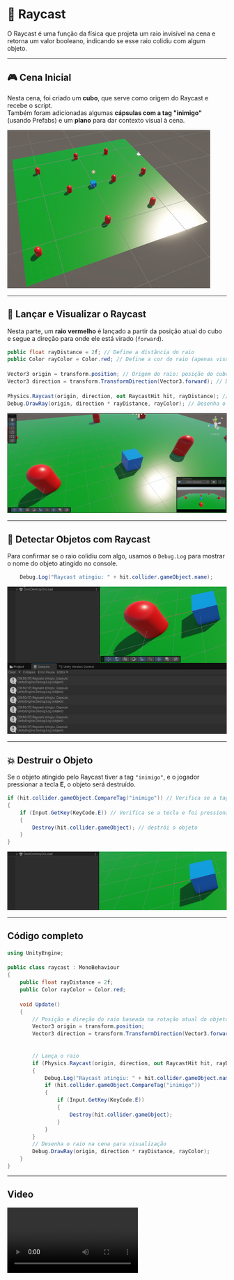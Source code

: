 # 🎯 Raycast

O Raycast é uma função da física que projeta um raio invisível na cena e retorna um valor booleano, indicando se esse raio colidiu com algum objeto.

---

## 🎮 Cena Inicial

Nesta cena, foi criado um **cubo**, que serve como origem do Raycast e recebe o script.  
Também foram adicionadas algumas **cápsulas com a tag "inimigo"** (usando Prefabs) e um **plano** para dar contexto visual à cena.

![Cena](https://github.com/Isaquedias1/Raycast/blob/main/fotos_e_video/Screenshot%202025-04-11%20190501.png)

---

## 🚀 Lançar e Visualizar o Raycast

Nesta parte, um **raio vermelho** é lançado a partir da posição atual do cubo e segue a direção para onde ele está virado (`forward`).

```csharp
public float rayDistance = 2f; // Define a distância do raio
public Color rayColor = Color.red; // Define a cor do raio (apenas visual)

Vector3 origin = transform.position; // Origem do raio: posição do cubo
Vector3 direction = transform.TransformDirection(Vector3.forward); // Direção do raio: frente do cubo, considerando sua rotação

Physics.Raycast(origin, direction, out RaycastHit hit, rayDistance); // Lança o raio
Debug.DrawRay(origin, direction * rayDistance, rayColor); // Desenha o raio no editor
```

![visualizacao](https://github.com/Isaquedias1/Raycast/blob/main/fotos_e_video/Screenshot%202025-04-11%20184958.png)

---

## 📡 Detectar Objetos com Raycast

Para confirmar se o raio colidiu com algo, usamos o `Debug.Log` para mostrar o nome do objeto atingido no console.

```csharp
    Debug.Log("Raycast atingiu: " + hit.collider.gameObject.name);
```

![console](https://github.com/Isaquedias1/Raycast/blob/main/fotos_e_video/Screenshot%202025-04-11%20185030.png)

---

## 💥 Destruir o Objeto

Se o objeto atingido pelo Raycast tiver a tag `"inimigo"`, e o jogador pressionar a tecla **E**, o objeto será destruído.

```csharp
if (hit.collider.gameObject.CompareTag("inimigo")) // Verifica se a tag é inimigo
{
    if (Input.GetKey(KeyCode.E)) // Verifica se a tecla e foi pressionada
    {
        Destroy(hit.collider.gameObject); // destrói o objeto
    }
}
```

![destruir](https://github.com/Isaquedias1/Raycast/blob/main/fotos_e_video/Screenshot%202025-04-11%20185105.png)

---

## Código completo

```csharp
using UnityEngine;

public class raycast : MonoBehaviour
{
    public float rayDistance = 2f;
    public Color rayColor = Color.red;

    void Update()
    {
        // Posição e direção do raio baseada na rotação atual do objeto
        Vector3 origin = transform.position;
        Vector3 direction = transform.TransformDirection(Vector3.forward);

        
        // Lança o raio
        if (Physics.Raycast(origin, direction, out RaycastHit hit, rayDistance))
        {
            Debug.Log("Raycast atingiu: " + hit.collider.gameObject.name);
            if (hit.collider.gameObject.CompareTag("inimigo")) 
            {
                if (Input.GetKey(KeyCode.E))
                {
                    Destroy(hit.collider.gameObject);
                }
            }
        }
        // Desenha o raio na cena para visualização
        Debug.DrawRay(origin, direction * rayDistance, rayColor);
    }
}
```
---

## Video
![video](https://github.com/Isaquedias1/Raycast/blob/main/fotos_e_video/Desktop%202025.04.11%20-%2020.15.34.03.mp4)
